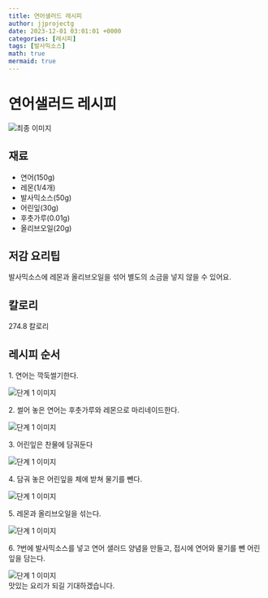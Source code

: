 ```yaml
---
title: 연어샐러드 레시피
author: jjprojectg
date: 2023-12-01 03:01:01 +0000
categories: [레시피]
tags: [발사믹소스]
math: true
mermaid: true
---
```

<meta name="og:type" content="website"/>
<meta charset="UTF-8"/>
<div class="header">
  <h1>연어샐러드 레시피</h1>
</div>

<div class="container my-4">
  <div class="row">
    <div class="col-12 col-md-6">
      <div class="recipe-image">
        <img src="http://www.foodsafetykorea.go.kr/uploadimg/cook/10_00634_2.png" class="step-image" alt="최종 이미지"/>
      </div>
    </div>
    <div class="col-12 col-md-6">
      <div class="ingredients">
        <h2>재료</h2>
        <ul class="card">
          <li> 연어(150g) </li>
          <li>  레몬(1/4개) </li>
          <li>  발사믹소스(50g) </li>
          <li>  어린잎(30g) </li>
          <li> 후춧가루(0.01g) </li>
          <li>  올리브오일(20g) </li>
</ul>
      </div>
    </div>
    <div class="col-12 col-md-6">
      <div class="ingredients">
        <h2>저감 요리팁</h2>
        <div class="card"> 
          <p>
            발사믹소스에 레몬과 올리브오일을 섞어 별도의 소금을 넣지 않을 수 있어요.
          </p>
        </div>
      </div>
      <div class="ingredients">
        <h2>칼로리</h2>
        <div class="card"> 
          <p>
            274.8 칼로리
          </p>
        </div>
      </div>
    </div>
  </div>

  <h2 class="my-4">레시피 순서</h2>
  <div class="card recipe-card">
    <div class="card-body recipe-step">
      <p class="card-text step-description">1. 연어는 깍둑썰기한다.</p>
      <img src="http://www.foodsafetykorea.go.kr/uploadimg/cook/20_00634_1.png" alt="단계 1 이미지" class="step-image"/>
    </div>
  </div>
  <div class="card recipe-card">
    <div class="card-body recipe-step">
      <p class="card-text step-description">2. 썰어 놓은 연어는 후춧가루와 레몬으로
마리네이드한다.</p>
      <img src="http://www.foodsafetykorea.go.kr/uploadimg/cook/20_00634_2.png" alt="단계 1 이미지" class="step-image"/>
    </div>
  </div>
  <div class="card recipe-card">
    <div class="card-body recipe-step">
      <p class="card-text step-description">3. 어린잎은 찬물에 담궈둔다</p>
      <img src="http://www.foodsafetykorea.go.kr/uploadimg/cook/20_00634_3.png" alt="단계 1 이미지" class="step-image"/>
    </div>
  </div>
  <div class="card recipe-card">
    <div class="card-body recipe-step">
      <p class="card-text step-description">4. 담궈 놓은 어린잎을 체에 받쳐 물기를
뺀다.</p>
      <img src="http://www.foodsafetykorea.go.kr/uploadimg/cook/20_00634_4.png" alt="단계 1 이미지" class="step-image"/>
    </div>
  </div>
  <div class="card recipe-card">
    <div class="card-body recipe-step">
      <p class="card-text step-description">5. 레몬과 올리브오일을 섞는다.</p>
      <img src="http://www.foodsafetykorea.go.kr/uploadimg/cook/20_00634_5.png" alt="단계 1 이미지" class="step-image"/>
    </div>
  </div>
  <div class="card recipe-card">
    <div class="card-body recipe-step">
      <p class="card-text step-description">6. ?번에 발사믹소스를 넣고 연어 샐러드
양념을 만들고, 접시에 연어와 물기를
뺀 어린잎을 담는다.</p>
      <img src="http://www.foodsafetykorea.go.kr/uploadimg/cook/20_00634_6.png" alt="단계 1 이미지" class="step-image"/>
    </div>
  </div>

</div>
맛있는 요리가 되길 기대하겠습니다.
